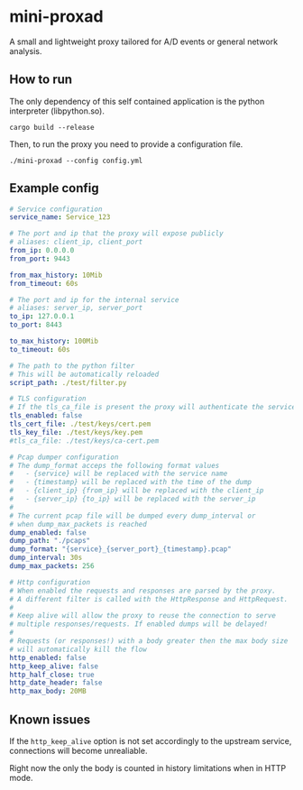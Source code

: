 # mini-proxad

A small and lightweight proxy tailored for A/D events or general network analysis.

## How to run

The only dependency of this self contained application is the python interpreter (libpython.so). 

```
cargo build --release
```

Then, to run the proxy you need to provide a configuration file.

```
./mini-proxad --config config.yml
```

## Example config

```yml
# Service configuration
service_name: Service_123

# The port and ip that the proxy will expose publicly
# aliases: client_ip, client_port
from_ip: 0.0.0.0
from_port: 9443

from_max_history: 10Mib
from_timeout: 60s

# The port and ip for the internal service
# aliases: server_ip, server_port
to_ip: 127.0.0.1
to_port: 8443

to_max_history: 100Mib
to_timeout: 60s

# The path to the python filter
# This will be automatically reloaded
script_path: ./test/filter.py

# TLS configuration
# If the tls_ca_file is present the proxy will authenticate the service
tls_enabled: false
tls_cert_file: ./test/keys/cert.pem
tls_key_file: ./test/keys/key.pem
#tls_ca_file: ./test/keys/ca-cert.pem

# Pcap dumper configuration
# The dump_format acceps the following format values
#   - {service} will be replaced with the service name
#   - {timestamp} will be replaced with the time of the dump
#   - {client_ip} {from_ip} will be replaced with the client_ip
#   - {server_ip} {to_ip} will be replaced with the server_ip
#
# The current pcap file will be dumped every dump_interval or
# when dump_max_packets is reached
dump_enabled: false
dump_path: "./pcaps"
dump_format: "{service}_{server_port}_{timestamp}.pcap"
dump_interval: 30s
dump_max_packets: 256

# Http configuration
# When enabled the requests and responses are parsed by the proxy.
# A different filter is called with the HttpResponse and HttpRequest.
#
# Keep alive will allow the proxy to reuse the connection to serve
# multiple responses/requests. If enabled dumps will be delayed!
#
# Requests (or responses!) with a body greater then the max body size
# will automatically kill the flow
http_enabled: false
http_keep_alive: false
http_half_close: true
http_date_header: false
http_max_body: 20MB
```

## Known issues

If the `http_keep_alive` option is not set accordingly to the upstream service, connections will become unrealiable.

Right now the only the body is counted in history limitations when in HTTP mode.
